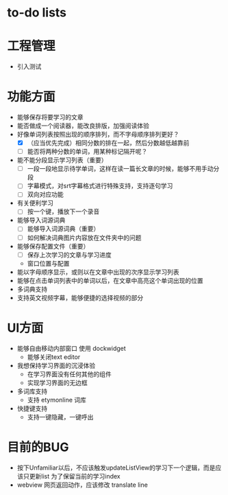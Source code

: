 # to-do lists
# 工程管理
- 引入测试
# 功能方面
- 能够保存将要学习的文章
- 能否做成一个阅读器，能改良排版，加强阅读体验
- 好像单词列表按照出现的顺序排列，而不字母顺序排列更好？
	-[x] （应当优先完成）相同分数的排在一起，然后分数越低越靠前
	-[ ] 能否将两种分数的单词，用某种标记隔开呢？ 
- 能不能分段显示学习列表（重要）
	-[ ] 一段一段地显示待学单词，这样在读一篇长文章的时候，能够不用手动分段
	-[ ] 字幕模式，对srt字幕格式进行特殊支持，支持逐句学习
	-[ ] 双向对应功能
- 有关便利学习
	-[ ] 按一个键，播放下一个录音
- 能够导入词源词典
	-[ ] 能够导入词源词典（重要）
	-[ ] 如何解决词典图片内容放在文件夹中的问题
- 能够保存配置文件（重要）
	-[ ] 保存上次学习的文章与学习进度
	- 窗口位置与配置
- 能以字母顺序显示，或则以在文章中出现的次序显示学习列表
- 能够在点击单词列表中的单词以后，在文章中高亮这个单词出现的位置
- 多词典支持
- 支持英文视频字幕，能够便捷的选择视频的部分
# UI方面
- 能够自由移动内部窗口 使用 dockwidget
	- 能够关闭text editor
- 我想保持学习界面的沉浸体验
	- 在学习界面没有任何其他的组件
 	- 实现学习界面的无边框	
- 多词库支持
	- 支持 etymonline 词库
- 快捷键支持
	- 支持一键隐藏，一键呼出
# 目前的BUG
- 按下Unfamiliar以后，不应该触发updateListView的学习下一个逻辑，而是应该只更新list 为了保留当前的学习index
- webview 网页返回动作，应该修改 translate line